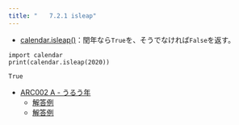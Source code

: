 ```yaml
---
title: "　　7.2.1 isleap"
---
```


* [calendar.isleap()](https://docs.python.org/ja/3/library/calendar.html#calendar.isleap)：閏年なら`True`を、そうでなければ`False`を返す。

```python:サンプルコード
import calendar
print(calendar.isleap(2020))
```

```text:実行結果
True
```

- [ARC002 A - うるう年](https://atcoder.jp/contests/arc002/tasks/arc002_1)
    - [解答例](https://atcoder.jp/contests/arc002/submissions/18083367)
    - [解答例](https://atcoder.jp/contests/arc002/submissions/15395380)